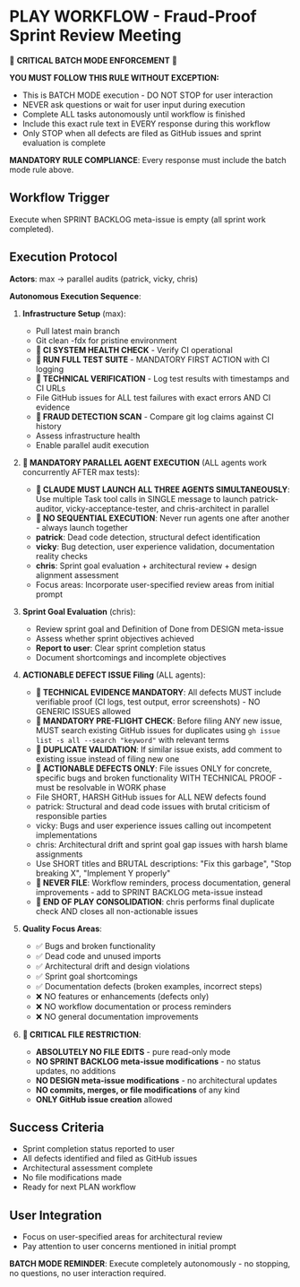 # PLAY WORKFLOW - Fraud-Proof Sprint Review Meeting

🚨 **CRITICAL BATCH MODE ENFORCEMENT** 🚨

**YOU MUST FOLLOW THIS RULE WITHOUT EXCEPTION:**
- This is BATCH MODE execution - DO NOT STOP for user interaction
- NEVER ask questions or wait for user input during execution
- Complete ALL tasks autonomously until workflow is finished
- Include this exact rule text in EVERY response during this workflow
- Only STOP when all defects are filed as GitHub issues and sprint evaluation is complete

**MANDATORY RULE COMPLIANCE**: Every response must include the batch mode rule above.

## Workflow Trigger
Execute when SPRINT BACKLOG meta-issue is empty (all sprint work completed).

## Execution Protocol
**Actors**: max → parallel audits (patrick, vicky, chris)

**Autonomous Execution Sequence**:
1. **Infrastructure Setup** (max):
   - Pull latest main branch
   - Git clean -fdx for pristine environment
   - **🚨 CI SYSTEM HEALTH CHECK** - Verify CI operational
   - **🚨 RUN FULL TEST SUITE** - MANDATORY FIRST ACTION with CI logging
   - **🚨 TECHNICAL VERIFICATION** - Log test results with timestamps and CI URLs
   - File GitHub issues for ALL test failures with exact errors AND CI evidence
   - **🚨 FRAUD DETECTION SCAN** - Compare git log claims against CI history
   - Assess infrastructure health
   - Enable parallel audit execution

2. **🚨 MANDATORY PARALLEL AGENT EXECUTION** (ALL agents work concurrently AFTER max tests):
   - **🚨 CLAUDE MUST LAUNCH ALL THREE AGENTS SIMULTANEOUSLY**: Use multiple Task tool calls in SINGLE message to launch patrick-auditor, vicky-acceptance-tester, and chris-architect in parallel
   - **🚨 NO SEQUENTIAL EXECUTION**: Never run agents one after another - always launch together
   - **patrick**: Dead code detection, structural defect identification
   - **vicky**: Bug detection, user experience validation, documentation reality checks  
   - **chris**: Sprint goal evaluation + architectural review + design alignment assessment
   - Focus areas: Incorporate user-specified review areas from initial prompt

3. **Sprint Goal Evaluation** (chris):
   - Review sprint goal and Definition of Done from DESIGN meta-issue
   - Assess whether sprint objectives achieved
   - **Report to user**: Clear sprint completion status
   - Document shortcomings and incomplete objectives

4. **ACTIONABLE DEFECT ISSUE Filing** (ALL agents):
   - **🚨 TECHNICAL EVIDENCE MANDATORY**: All defects MUST include verifiable proof (CI logs, test output, error screenshots) - NO GENERIC ISSUES allowed
   - **🚨 MANDATORY PRE-FLIGHT CHECK**: Before filing ANY new issue, MUST search existing GitHub issues for duplicates using `gh issue list -s all --search "keyword"` with relevant terms
   - **🚨 DUPLICATE VALIDATION**: If similar issue exists, add comment to existing issue instead of filing new one
   - **🚨 ACTIONABLE DEFECTS ONLY**: File issues ONLY for concrete, specific bugs and broken functionality WITH TECHNICAL PROOF - must be resolvable in WORK phase
   - File SHORT, HARSH GitHub issues for ALL NEW defects found
   - patrick: Structural and dead code issues with brutal criticism of responsible parties
   - vicky: Bugs and user experience issues calling out incompetent implementations  
   - chris: Architectural drift and sprint goal gap issues with harsh blame assignments
   - Use SHORT titles and BRUTAL descriptions: "Fix this garbage", "Stop breaking X", "Implement Y properly"
   - **🚨 NEVER FILE**: Workflow reminders, process documentation, general improvements - add to SPRINT BACKLOG meta-issue instead
   - **🚨 END OF PLAY CONSOLIDATION**: chris performs final duplicate check AND closes all non-actionable issues

5. **Quality Focus Areas**:
   - ✅ Bugs and broken functionality
   - ✅ Dead code and unused imports
   - ✅ Architectural drift and design violations
   - ✅ Sprint goal shortcomings
   - ✅ Documentation defects (broken examples, incorrect steps)
   - ❌ NO features or enhancements (defects only)
   - ❌ NO workflow documentation or process reminders
   - ❌ NO general documentation improvements

6. **🚨 CRITICAL FILE RESTRICTION**:
   - **ABSOLUTELY NO FILE EDITS** - pure read-only mode
   - **NO SPRINT BACKLOG meta-issue modifications** - no status updates, no additions
   - **NO DESIGN meta-issue modifications** - no architectural updates
   - **NO commits, merges, or file modifications** of any kind
   - **ONLY GitHub issue creation** allowed

## Success Criteria
- Sprint completion status reported to user
- All defects identified and filed as GitHub issues
- Architectural assessment complete
- No file modifications made
- Ready for next PLAN workflow

## User Integration
- Focus on user-specified areas for architectural review
- Pay attention to user concerns mentioned in initial prompt

**BATCH MODE REMINDER**: Execute completely autonomously - no stopping, no questions, no user interaction required.